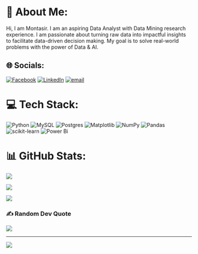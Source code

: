 # 💫 About Me:
Hi, I am Montasir. I am an aspiring Data Analyst with Data Mining research experience. I am passionate about turning raw data into impactful insights to facilitate data-driven decision making. My goal is to solve real-world problems with the power of Data & AI. 


## 🌐 Socials:
[![Facebook](https://img.shields.io/badge/Facebook-%231877F2.svg?logo=Facebook&logoColor=white)](https://facebook.com/muhammadmontasirrahman) [![LinkedIn](https://img.shields.io/badge/LinkedIn-%230077B5.svg?logo=linkedin&logoColor=white)](https://linkedin.com/in/md-montasir-rahman) [![email](https://img.shields.io/badge/Email-D14836?logo=gmail&logoColor=white)](mailto:montasirrahmanhridoy@gmail.com) 

# 💻 Tech Stack:
![Python](https://img.shields.io/badge/python-3670A0?style=for-the-badge&logo=python&logoColor=ffdd54) ![MySQL](https://img.shields.io/badge/mysql-4479A1.svg?style=for-the-badge&logo=mysql&logoColor=white) ![Postgres](https://img.shields.io/badge/postgres-%23316192.svg?style=for-the-badge&logo=postgresql&logoColor=white) ![Matplotlib](https://img.shields.io/badge/Matplotlib-%23ffffff.svg?style=for-the-badge&logo=Matplotlib&logoColor=black) ![NumPy](https://img.shields.io/badge/numpy-%23013243.svg?style=for-the-badge&logo=numpy&logoColor=white) ![Pandas](https://img.shields.io/badge/pandas-%23150458.svg?style=for-the-badge&logo=pandas&logoColor=white) ![scikit-learn](https://img.shields.io/badge/scikit--learn-%23F7931E.svg?style=for-the-badge&logo=scikit-learn&logoColor=white) ![Power Bi](https://img.shields.io/badge/power_bi-F2C811?style=for-the-badge&logo=powerbi&logoColor=black)

# 📊 GitHub Stats:
<!-- GitHub Readme Stats -->
![](https://github-readme-stats.vercel.app/api?username=Montasir-Rahman&show_icons=true&theme=vision-friendly-dark&hide_border=true&count_private=true)

<!-- GitHub Streak Stats -->
![](https://nirzak-streak-stats.vercel.app?user=Montasir-Rahman&theme=vision-friendly-dark&hide_border=true)

<!-- Top Languages -->
![](https://github-readme-stats.vercel.app/api/top-langs/?username=Montasir-Rahman&theme=vision-friendly-dark&hide_border=true&count_private=true&layout=compact)

### ✍️ Random Dev Quote
![](https://quotes-github-readme.vercel.app/api?type=horizontal&theme=radical)

---
[![](https://visitcount.itsvg.in/api?id=Montasir-Rahman&icon=5&color=0)](https://visitcount.itsvg.in)

